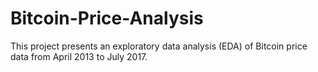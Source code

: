 # Bitcoin-Price-Analysis
This project presents an exploratory data analysis (EDA) of Bitcoin price data from April 2013 to July 2017.
